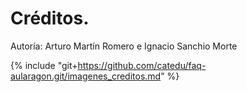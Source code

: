 # Créditos.

Autoría: Arturo Martín Romero e Ignacio Sanchio Morte

{% include "git+https://github.com/catedu/faq-aularagon.git/imagenes_creditos.md" %}